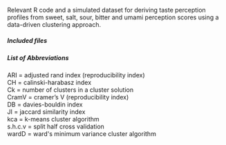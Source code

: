 Relevant R code and a simulated dataset for deriving taste perception profiles from sweet, salt, sour, bitter and umami 
perception scores using a data-driven clustering approach. 

##### Included files 



##### List of Abbreviations
ARI = adjusted rand index (reproducibility index)    
CH = calinski-harabasz index   
Ck = number of clusters in a cluster solution    
CramV = cramer’s V (reproducibility index)    
DB = davies-bouldin index    
JI = jaccard similarity index   
kca = k-means cluster algorithm   
s.h.c.v = split half cross validation    
wardD = ward's minimum variance cluster algorithm




